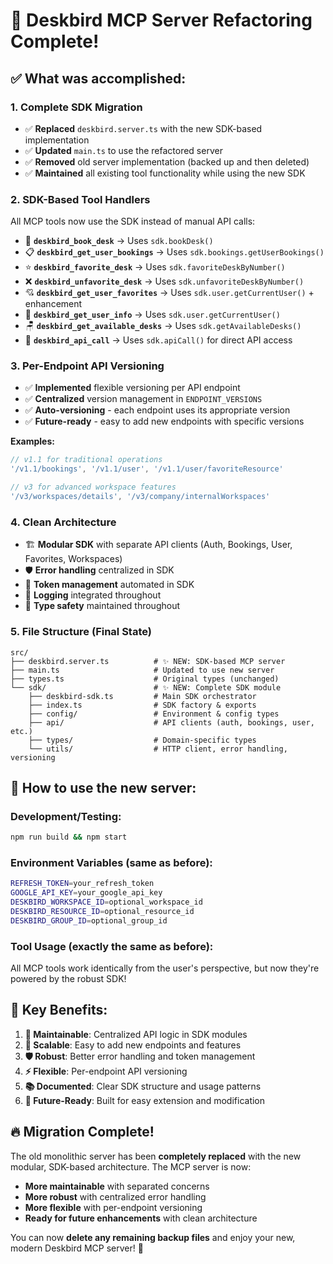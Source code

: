 # 🎉 Deskbird MCP Server Refactoring Complete!

## ✅ What was accomplished:

### 1. **Complete SDK Migration**
- ✅ **Replaced** `deskbird.server.ts` with the new SDK-based implementation
- ✅ **Updated** `main.ts` to use the refactored server
- ✅ **Removed** old server implementation (backed up and then deleted)
- ✅ **Maintained** all existing tool functionality while using the new SDK

### 2. **SDK-Based Tool Handlers**
All MCP tools now use the SDK instead of manual API calls:

- 🎯 **`deskbird_book_desk`** → Uses `sdk.bookDesk()`
- 📋 **`deskbird_get_user_bookings`** → Uses `sdk.bookings.getUserBookings()`
- ⭐ **`deskbird_favorite_desk`** → Uses `sdk.favoriteDeskByNumber()`
- ❌ **`deskbird_unfavorite_desk`** → Uses `sdk.unfavoriteDeskByNumber()`
- 💘 **`deskbird_get_user_favorites`** → Uses `sdk.user.getCurrentUser()` + enhancement
- 👤 **`deskbird_get_user_info`** → Uses `sdk.user.getCurrentUser()`
- 🪑 **`deskbird_get_available_desks`** → Uses `sdk.getAvailableDesks()`
- 🔧 **`deskbird_api_call`** → Uses `sdk.apiCall()` for direct API access

### 3. **Per-Endpoint API Versioning**
- ✅ **Implemented** flexible versioning per API endpoint
- ✅ **Centralized** version management in `ENDPOINT_VERSIONS`
- ✅ **Auto-versioning** - each endpoint uses its appropriate version
- ✅ **Future-ready** - easy to add new endpoints with specific versions

**Examples:**
```typescript
// v1.1 for traditional operations
'/v1.1/bookings', '/v1.1/user', '/v1.1/user/favoriteResource'

// v3 for advanced workspace features  
'/v3/workspaces/details', '/v3/company/internalWorkspaces'
```

### 4. **Clean Architecture**
- 🏗️ **Modular SDK** with separate API clients (Auth, Bookings, User, Favorites, Workspaces)
- 🛡️ **Error handling** centralized in SDK
- 🔄 **Token management** automated in SDK
- 📝 **Logging** integrated throughout
- 🎯 **Type safety** maintained throughout

### 5. **File Structure (Final State)**
```
src/
├── deskbird.server.ts          # ✨ NEW: SDK-based MCP server
├── main.ts                     # Updated to use new server
├── types.ts                    # Original types (unchanged)
└── sdk/                        # ✨ NEW: Complete SDK module
    ├── deskbird-sdk.ts         # Main SDK orchestrator
    ├── index.ts                # SDK factory & exports
    ├── config/                 # Environment & config types
    ├── api/                    # API clients (auth, bookings, user, etc.)
    ├── types/                  # Domain-specific types
    └── utils/                  # HTTP client, error handling, versioning
```

## 🚀 How to use the new server:

### **Development/Testing:**
```bash
npm run build && npm start
```

### **Environment Variables (same as before):**
```bash
REFRESH_TOKEN=your_refresh_token
GOOGLE_API_KEY=your_google_api_key
DESKBIRD_WORKSPACE_ID=optional_workspace_id
DESKBIRD_RESOURCE_ID=optional_resource_id
DESKBIRD_GROUP_ID=optional_group_id
```

### **Tool Usage (exactly the same as before):**
All MCP tools work identically from the user's perspective, but now they're powered by the robust SDK!

## 🎯 Key Benefits:

1. **🔧 Maintainable**: Centralized API logic in SDK modules
2. **🚀 Scalable**: Easy to add new endpoints and features  
3. **🛡️ Robust**: Better error handling and token management
4. **⚡ Flexible**: Per-endpoint API versioning
5. **📚 Documented**: Clear SDK structure and usage patterns
6. **🔄 Future-Ready**: Built for easy extension and modification

## 🔥 Migration Complete!

The old monolithic server has been **completely replaced** with the new modular, SDK-based architecture. The MCP server is now:

- **More maintainable** with separated concerns
- **More robust** with centralized error handling  
- **More flexible** with per-endpoint versioning
- **Ready for future enhancements** with clean architecture

You can now **delete any remaining backup files** and enjoy your new, modern Deskbird MCP server! 🎉
